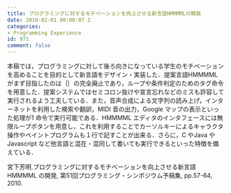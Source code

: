 ```yaml
---
title: プログラミングに対するモチベーションを向上させる新言語HMMMMLの開発
date: 2010-02-01 00:00:07 Z
categories:
- Programming Experience
id: 971
comment: false
---
```


[](https://www.youtube.com/watch?v=HJH3q3E3ab0 "プログラミングに対するモチベーションを向上させる新言語HMMMML")


本稿では，プログラミングに対して後ろ向きになっている学生のモチベーションを高めることを目的として新言語をデザイン・実装した．提案言語HMMMML がまず目指したのは｛｝の完全廃止であり，ループや条件判定のためのタグ命令を用意した．提案システムではセミコロン抜けや宣言忘れなどのミスも許容して実行されるよう工夫している．また，音声合成による文字列の読み上げ，インターネットを利用した検索や翻訳，MIDI 音の出力，Google マップの表示といった処理が1 命令で実行可能である．HMMMML エディタのインタフェースには無限ループボタンを用意し，これを利用することでカーソルキーによるキャラクタ操作やペイントプログラムも１行で記すことが出来る．さらに，C やJava やJavascript など他言語と混在・混同して書いても実行できるといった特徴を備えている．

宮下芳明.プログラミングに対するモチベーションを向上させる新言語 HMMMML の開発, 第51回プログラミング・シンポジウム予稿集, pp.57-64, 2010.
